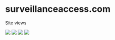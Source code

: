 # surveillanceaccess.com
Site views

![](https://github.com/dev7060/surveillanceaccess.com/blob/main/Home%20%E2%80%93%20Surveillance%20Access.png?raw=true)
![](https://github.com/dev7060/surveillanceaccess.com/blob/main/Contact%20%E2%80%93%20Surveillance%20Access.png?raw=true)
![](https://github.com/dev7060/surveillanceaccess.com/blob/main/Privacy%20%E2%80%93%20Surveillance%20Access.png?raw=true)
![](https://github.com/dev7060/surveillanceaccess.com/blob/main/Services%20%E2%80%93%20Surveillance%20Access.png?raw=true)
